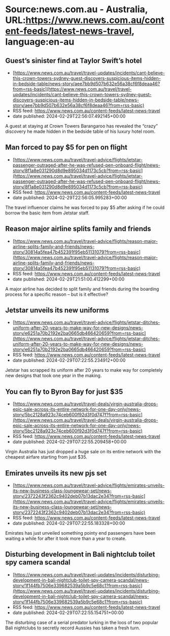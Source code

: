 # Source:news.com.au - Australia, URL:https://www.news.com.au/content-feeds/latest-news-travel, language:en-au

## Guest’s sinister find at Taylor Swift’s hotel
 - [https://www.news.com.au/travel/travel-updates/incidents/cant-believe-this-crown-towers-sydney-guest-discovers-suspicious-items-hidden-in-bedside-table/news-story/aee7bb9d507b632e56a38cf6f8deaa46?from=rss-basic](https://www.news.com.au/travel/travel-updates/incidents/cant-believe-this-crown-towers-sydney-guest-discovers-suspicious-items-hidden-in-bedside-table/news-story/aee7bb9d507b632e56a38cf6f8deaa46?from=rss-basic)
 - RSS feed: https://www.news.com.au/content-feeds/latest-news-travel
 - date published: 2024-02-29T22:56:07.492145+00:00

A guest at staying at Crown Towers Barangaroo has revealed the “crazy” discovery he made hidden in the bedside table of his luxury hotel room.

## Man forced to pay $5 for pen on flight
 - [https://www.news.com.au/travel/travel-advice/flights/jetstar-passenger-outraged-after-he-was-refused-pen-onboard-flight/news-story/8f1a8e031290d8d9e895034d1173c5cb?from=rss-basic](https://www.news.com.au/travel/travel-advice/flights/jetstar-passenger-outraged-after-he-was-refused-pen-onboard-flight/news-story/8f1a8e031290d8d9e895034d1173c5cb?from=rss-basic)
 - RSS feed: https://www.news.com.au/content-feeds/latest-news-travel
 - date published: 2024-02-29T22:56:05.995283+00:00

The travel influencer claims he was forced to pay $5 after asking if he could borrow the basic item from Jetstar staff.

## Reason major airline splits family and friends
 - [https://www.news.com.au/travel/travel-advice/flights/reason-major-airline-splits-family-and-friends/news-story/30814a5fea47b452391f95eb51131079?from=rss-basic](https://www.news.com.au/travel/travel-advice/flights/reason-major-airline-splits-family-and-friends/news-story/30814a5fea47b452391f95eb51131079?from=rss-basic)
 - RSS feed: https://www.news.com.au/content-feeds/latest-news-travel
 - date published: 2024-02-29T21:51:00.412299+00:00

A major airline has decided to split family and friends during the boarding process for a specific reason – but is it effective?

## Jetstar unveils its new uniforms
 - [https://www.news.com.au/travel/travel-advice/flights/jetstar-ditches-uniform-after-20-years-to-make-way-for-new-designs/news-story/e6251a70b2192e2ba0665db466420659?from=rss-basic](https://www.news.com.au/travel/travel-advice/flights/jetstar-ditches-uniform-after-20-years-to-make-way-for-new-designs/news-story/e6251a70b2192e2ba0665db466420659?from=rss-basic)
 - RSS feed: https://www.news.com.au/content-feeds/latest-news-travel
 - date published: 2024-02-29T07:22:55.234912+00:00

Jetstar has scrapped its uniform after 20 years to make way for completely new designs that took one year in the making.

## You can fly to Byron Bay for just $35
 - [https://www.news.com.au/travel/travel-deals/virgin-australia-drops-epic-sale-across-its-entire-network-for-one-day-only/news-story/5bc2128a923c74ceb600f92d3f0d747f?from=rss-basic](https://www.news.com.au/travel/travel-deals/virgin-australia-drops-epic-sale-across-its-entire-network-for-one-day-only/news-story/5bc2128a923c74ceb600f92d3f0d747f?from=rss-basic)
 - RSS feed: https://www.news.com.au/content-feeds/latest-news-travel
 - date published: 2024-02-29T07:22:55.209458+00:00

Virgin Australia has just dropped a huge sale on its entire network with the cheapest airfare starting from just $35.

## Emirates unveils its new pjs set
 - [https://www.news.com.au/travel/travel-advice/flights/emirates-unveils-its-new-business-class-loungewear-set/news-story/2372243f2362c9402deb07b13dac2e34?from=rss-basic](https://www.news.com.au/travel/travel-advice/flights/emirates-unveils-its-new-business-class-loungewear-set/news-story/2372243f2362c9402deb07b13dac2e34?from=rss-basic)
 - RSS feed: https://www.news.com.au/content-feeds/latest-news-travel
 - date published: 2024-02-29T07:22:55.183328+00:00

Emirates has just unveiled something pointy end passengers have been waiting a while for after it took more than a year to create.

## Disturbing development in Bali nightclub toilet spy camera scandal
 - [https://www.news.com.au/travel/travel-updates/incidents/disturbing-development-in-bali-nightclub-toilet-spy-camera-scandal/news-story/1f144fb7506e339682539a5b9c5e68c1?from=rss-basic](https://www.news.com.au/travel/travel-updates/incidents/disturbing-development-in-bali-nightclub-toilet-spy-camera-scandal/news-story/1f144fb7506e339682539a5b9c5e68c1?from=rss-basic)
 - RSS feed: https://www.news.com.au/content-feeds/latest-news-travel
 - date published: 2024-02-29T07:22:55.154751+00:00

The disturbing case of a serial predator lurking in the loos of two popular Bali nightclubs to secretly record Aussies has taken a fresh turn.

